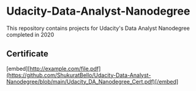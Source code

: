 # Udacity-Data-Analyst-Nanodegree
This repository contains projects for Udacity's Data Analyst Nanodegree completed  in 2020
## Certificate
[embed][http://example.com/file.pdf](https://github.com/ShukuratBello/Udacity-Data-Analyst-Nanodegree/blob/main/Udacity_DA_Nanodegree_Cert.pdf)[/embed]
